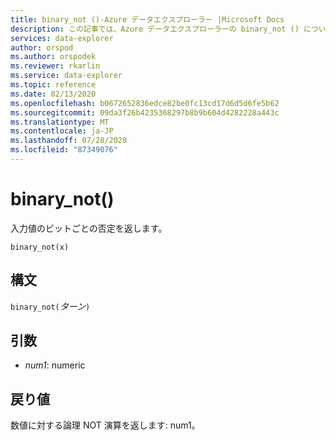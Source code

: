 ```yaml
---
title: binary_not ()-Azure データエクスプローラー |Microsoft Docs
description: この記事では、Azure データエクスプローラーの binary_not () について説明します。
services: data-explorer
author: orspod
ms.author: orspodek
ms.reviewer: rkarlin
ms.service: data-explorer
ms.topic: reference
ms.date: 02/13/2020
ms.openlocfilehash: b0672652836edce82be0fc13cd17d6d5d6fe5b62
ms.sourcegitcommit: 09da3f26b4235368297b8b9b604d4282228a443c
ms.translationtype: MT
ms.contentlocale: ja-JP
ms.lasthandoff: 07/28/2020
ms.locfileid: "87349076"
---
```

# <a name="binary_not"></a>binary_not()

入力値のビットごとの否定を返します。

```kusto
binary_not(x)
```

## <a name="syntax"></a>構文

`binary_not(`*ターン*`)`

## <a name="arguments"></a>引数

* *num1*: numeric 

## <a name="returns"></a>戻り値

数値に対する論理 NOT 演算を返します: num1。
